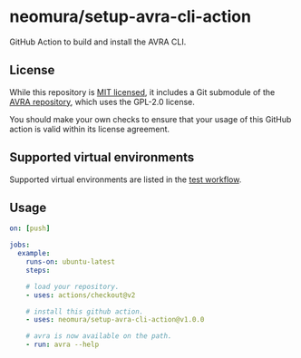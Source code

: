 # neomura/setup-avra-cli-action

GitHub Action to build and install the AVRA CLI.

## License

While this repository is [MIT licensed](./license.md), it includes a Git submodule of the [AVRA repository](https://github.com/Ro5bert/avra), which uses the GPL-2.0 license.

You should make your own checks to ensure that your usage of this GitHub action is valid within its license agreement.

## Supported virtual environments

Supported virtual environments are listed in the [test workflow](./.github/workflows/test.yaml).

## Usage

```yaml
on: [push]

jobs:
  example:
    runs-on: ubuntu-latest
    steps:

    # load your repository.
    - uses: actions/checkout@v2

    # install this github action.
    - uses: neomura/setup-avra-cli-action@v1.0.0

    # avra is now available on the path.
    - run: avra --help
```
